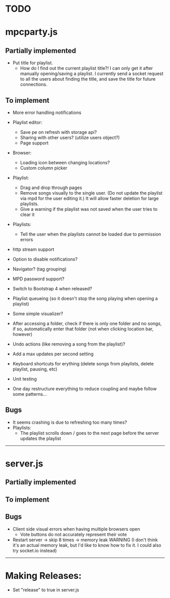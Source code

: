 TODO
====

# mpcparty.js

## Partially implemented
* Put title for playlist.
    * How do I find out the current playlist title?! I can only get it after manually opening/saving a playlist. I currently send a socket request to all the users about finding the title, and save the title for future connections.

## To implement
* More error handling notifications
* Playlist editor:
    * Save pe on refresh with storage api?
    * Sharing with other users? (utilize users object?)
    * Page support
* Browser:
    * Loading icon between changing locations?
    * Custom column picker
* Playlist:
    * Drag and drop through pages
    * Remove songs visually to the single user. (Do not update the playlist via mpd for the user editing it.) It will allow faster deletion for large playlists.
    * Give a warning if the playlist was not saved when the user tries to clear it
* Playlists:
    * Tell the user when the playlists cannot be loaded due to permission errors
* http stream support
* Option to disable notifications?
* Navigator? (tag grouping)
* MPD password support?
* Switch to Bootstrap 4 when released?
* Playlist queueing (so it doesn't stop the song playing when opening a playlist)
* Some simple visualizer?
* After accessing a folder, check if there is only one folder and no songs, if so, automatically enter that folder (not when clicking location bar, however)
* Undo actions (like removing a song from the playlist)?
* Add a max updates per second setting
* Keyboard shortcuts for erything (delete songs from playlists, delete playlist, pausing, etc)

* Unit testing
* One day restructure everything to reduce coupling and maybe follow some patterns...

## Bugs
* It seems crashing is due to refreshing too many times?
* Playlists:
    * The playlist scrolls down / goes to the next page before the server updates the playlist

---

# server.js

## Partially implemented

## To implement

## Bugs
* Client side visual errors when having multiple browsers open
    * Vote buttons do not accurately represent their vote
* Restart server -> skip 8 times -> memory leak WARNING (I don't think it's an actual memory leak, but I'd like to know how to fix it. I could also try socket.io instead)

---

# Making Releases:
* Set "release" to true in server.js
